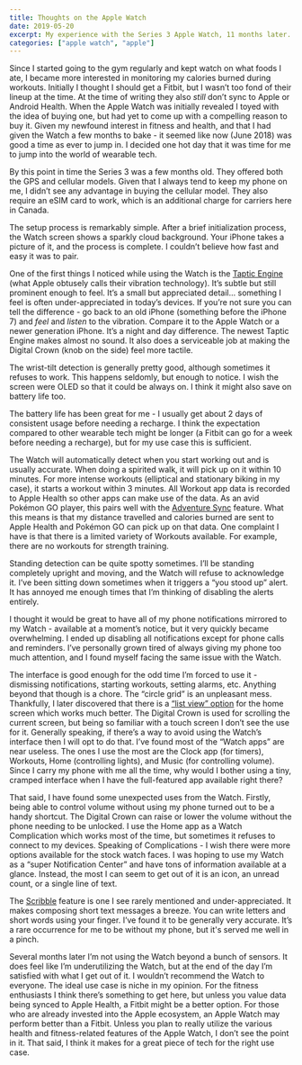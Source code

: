 ```yaml
---
title: Thoughts on the Apple Watch
date: 2019-05-20
excerpt: My experience with the Series 3 Apple Watch, 11 months later.
categories: ["apple watch", "apple"]
---
```


Since I started going to the gym regularly and kept watch on what foods I ate, I became more interested in monitoring my calories burned during workouts. Initially I thought I should get a Fitbit, but I wasn’t too fond of their lineup at the time. At the time of writing they also _still_ don’t sync to Apple or Android Health. When the Apple Watch was initially revealed I toyed with the idea of buying one, but had yet to come up with a compelling reason to buy it. Given my newfound interest in fitness and health, and that I had given the Watch a few months to bake - it seemed like now (June 2018) was good a time as ever to jump in. I decided one hot day that it was time for me to jump into the world of wearable tech.

By this point in time the Series 3 was a few months old. They offered both the GPS and cellular models. Given that I always tend to keep my phone on me, I didn’t see any advantage in buying the cellular model. They also require an eSIM card to work, which is an additional charge for carriers here in Canada.

The setup process is remarkably simple. After a brief initialization process, the Watch screen shows a sparkly cloud background. Your iPhone takes a picture of it, and the process is complete. I couldn’t believe how fast and easy it was to pair.

One of the first things I noticed while using the Watch is the [Taptic Engine][] (what Apple obtusely calls their vibration technology). It’s subtle but still prominent enough to feel. It’s a small but appreciated detail... something I feel is often under-appreciated in today’s devices. If you’re not sure you can tell the difference - go back to an old iPhone (something before the iPhone 7) and _feel_ and _listen_ to the vibration. Compare it to the Apple Watch or a newer generation iPhone. It’s a night and day difference. The newest Taptic Engine makes almost no sound. It also does a serviceable job at making the Digital Crown (knob on the side) feel more tactile.

[taptic engine]: https://developer.apple.com/design/human-interface-guidelines/watchos/user-interaction/haptic-feedback/ "A developer's guide for how to use Haptic Feedback on the Apple Watch"

The wrist-tilt detection is generally pretty good, although sometimes it refuses to work. This happens seldomly, but enough to notice. I wish the screen were OLED so that it could be always on. I think it might also save on battery life too.

The battery life has been great for me - I usually get about 2 days of consistent usage before needing a recharge. I think the expectation compared to other wearable tech might be longer (a Fitbit can go for a week before needing a recharge), but for my use case this is sufficient.

The Watch will automatically detect when you start working out and is usually accurate. When doing a spirited walk, it will pick up on it within 10 minutes. For more intense workouts (elliptical and stationary biking in my case), it starts a workout within 3 minutes. All Workout app data is recorded to Apple Health so other apps can make use of the data. As an avid Pokémon GO player, this pairs well with the [Adventure Sync][] feature. What this means is that my distance travelled and calories burned are sent to Apple Health and Pokémon GO can pick up on that data. One complaint I have is that there is a limited variety of Workouts available. For example, there are no workouts for strength training.

[adventure sync]: https://pokemongolive.com/post/adventure-sync "Niantic's explanation of the Pokémon GO Adventure Sync feature"

Standing detection can be quite spotty sometimes. I’ll be standing completely upright and moving, and the Watch will refuse to acknowledge it. I’ve been sitting down sometimes when it triggers a “you stood up” alert. It has annoyed me enough times that I’m thinking of disabling the alerts entirely.

I thought it would be great to have all of my phone notifications mirrored to my Watch - available at a moment’s notice, but it very quickly became overwhelming. I ended up disabling all notifications except for phone calls and reminders. I’ve personally grown tired of always giving my phone too much attention, and I found myself facing the same issue with the Watch.

The interface is good enough for the odd time I’m forced to use it - dismissing notifications, starting workouts, setting alarms, etc. Anything beyond that though is a chore. The “circle grid” is an unpleasant mess. Thankfully, I later discovered that there is a [“list view” option][list-view] for the home screen which works much better. The Digital Crown is used for scrolling the current screen, but being so familiar with a touch screen I don’t see the use for it. Generally speaking, if there’s a way to avoid using the Watch’s interface then I will opt to do that. I’ve found most of the “Watch apps” are near useless. The ones I use the most are the Clock app (for timers), Workouts, Home (controlling lights), and Music (for controlling volume). Since I carry my phone with me all the time, why would I bother using a tiny, cramped interface when I have the full-featured app available right there?

[list-view]: https://www.youtube.com/watch?v=3DVrPJXWV50&t=1m31s "7 Tips Every Apple Watch Owner SHOULD Know!"

That said, I have found some unexpected uses from the Watch. Firstly, being able to control volume without using my phone turned out to be a handy shortcut. The Digital Crown can raise or lower the volume without the phone needing to be unlocked. I use the Home app as a Watch Complication which works most of the time, but sometimes it refuses to connect to my devices. Speaking of Complications - I wish there were more options available for the stock watch faces. I was hoping to use my Watch as a “super Notification Center” and have tons of information available at a glance. Instead, the most I can seem to get out of it is an icon, an unread count, or a single line of text.

The [Scribble][] feature is one I see rarely mentioned and under-appreciated. It makes composing short text messages a breeze. You can write letters and short words using your finger. I’ve found it to be generally very accurate. It’s a rare occurrence for me to be without my phone, but it's served me well in a pinch.

[scribble]: https://support.apple.com/en-us/HT206907 "Details on the Scribble feature"

Several months later I’m not using the Watch beyond a bunch of sensors. It does feel like I’m underutilizing the Watch, but at the end of the day I’m satisfied with what I get out of it. I wouldn’t recommend the Watch to everyone. The ideal use case is niche in my opinion. For the fitness enthusiasts I think there’s something to get here, but unless you value data being synced to Apple Health, a Fitbit might be a better option. For those who are already invested into the Apple ecosystem, an Apple Watch may perform better than a Fitbit. Unless you plan to really utilize the various health and fitness-related features of the Apple Watch, I don’t see the point in it. That said, I think it makes for a great piece of tech for the right use case.

